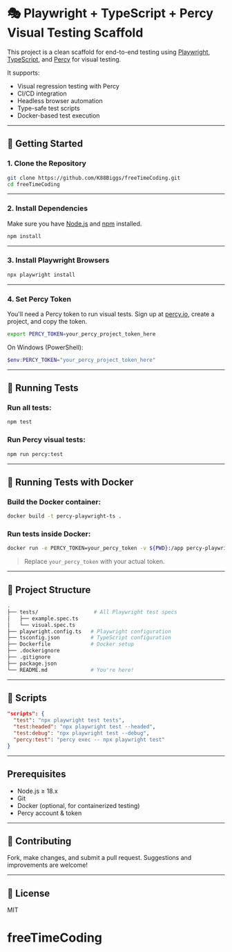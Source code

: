 # 🎭 Playwright + TypeScript + Percy Visual Testing Scaffold

This project is a clean scaffold for end-to-end testing using [Playwright](https://playwright.dev/), [TypeScript](https://www.typescriptlang.org/), and [Percy](https://percy.io/) for visual testing.

It supports:
- Visual regression testing with Percy
- CI/CD integration
- Headless browser automation
- Type-safe test scripts
- Docker-based test execution

---

## 🚀 Getting Started

### 1. **Clone the Repository**

```bash
git clone https://github.com/K88Biggs/freeTimeCoding.git
cd freeTimeCoding
````

---

### 2. **Install Dependencies**

Make sure you have [Node.js](https://nodejs.org/) and [npm](https://www.npmjs.com/) installed.

```bash
npm install
```

---

### 3. **Install Playwright Browsers**

```bash
npx playwright install
```

---

### 4. **Set Percy Token**

You'll need a Percy token to run visual tests. Sign up at [percy.io](https://percy.io/), create a project, and copy the token.

```bash
export PERCY_TOKEN=your_percy_project_token_here
```

On Windows (PowerShell):

```powershell
$env:PERCY_TOKEN="your_percy_project_token_here"
```

---

## 🧪 Running Tests

### Run all tests:

```bash
npm test
```

### Run Percy visual tests:

```bash
npm run percy:test
```

---

## 🐳 Running Tests with Docker

### Build the Docker container:

```bash
docker build -t percy-playwright-ts .
```

### Run tests inside Docker:

```bash
docker run -e PERCY_TOKEN=your_percy_token -v ${PWD}:/app percy-playwright-ts
```

> Replace `your_percy_token` with your actual token.

---

## 📂 Project Structure

```bash
.
├── tests/                  # All Playwright test specs
│   ├── example.spec.ts
│   └── visual.spec.ts
├── playwright.config.ts   # Playwright configuration
├── tsconfig.json          # TypeScript configuration
├── Dockerfile             # Docker setup
├── .dockerignore
├── .gitignore
├── package.json
└── README.md              # You're here!
```

---

## 🧾 Scripts

```json
"scripts": {
  "test": "npx playwright test tests",
  "test:headed": "npx playwright test --headed",
  "test:debug": "npx playwright test --debug",
  "percy:test": "percy exec -- npx playwright test"
}
```

---

## Prerequisites

* Node.js ≥ 18.x
* Git
* Docker (optional, for containerized testing)
* Percy account & token

---

## 🤝 Contributing

Fork, make changes, and submit a pull request. Suggestions and improvements are welcome!

---

## 📄 License

MIT

# freeTimeCoding

